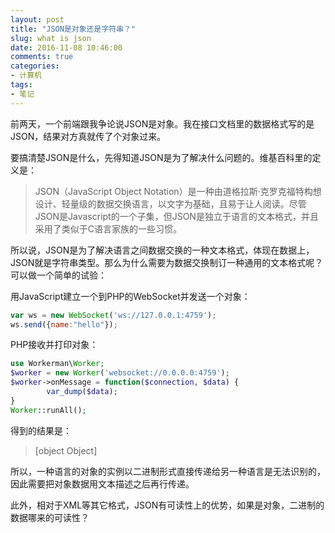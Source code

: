 ```yaml
---
layout: post
title: "JSON是对象还是字符串？"
slug: what is json
date: 2016-11-08 10:46:00
comments: true
categories:
- 计算机
tags:
- 笔记
---
```


前两天，一个前端跟我争论说JSON是对象。我在接口文档里的数据格式写的是JSON，结果对方真就传了个对象过来。

要搞清楚JSON是什么，先得知道JSON是为了解决什么问题的。维基百科里的定义是：

> JSON（JavaScript Object Notation）是一种由道格拉斯·克罗克福特构想设计、轻量级的数据交换语言，以文字为基础，且易于让人阅读。尽管JSON是Javascript的一个子集，但JSON是独立于语言的文本格式，并且采用了类似于C语言家族的一些习惯。

所以说，JSON是为了解决语言之间数据交换的一种文本格式，体现在数据上，JSON就是字符串类型。那么为什么需要为数据交换制订一种通用的文本格式呢？可以做一个简单的试验：

用JavaScript建立一个到PHP的WebSocket并发送一个对象：

```javascript
var ws = new WebSocket('ws://127.0.0.1:4759');
ws.send({name:"hello"});
```

PHP接收并打印对象：

```php
use Workerman\Worker;
$worker = new Worker('websocket://0.0.0.0:4759');
$worker->onMessage = function($connection, $data) {
        var_dump($data);
}
Worker::runAll();
```

得到的结果是：

> [object Object]

所以，一种语言的对象的实例以二进制形式直接传递给另一种语言是无法识别的，因此需要把对象数据用文本描述之后再行传递。

此外，相对于XML等其它格式，JSON有可读性上的优势，如果是对象，二进制的数据哪来的可读性？
